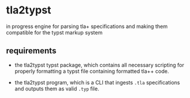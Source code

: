 # tla2typst
in progress engine for parsing tla+ specifications and making them compatible 
for the typst markup system 

## requirements
- the tla2typst typst package, which contains all necessary scripting for 
properly formatting a typst file containing formatted tla++ code.

- the tla2typst program, which is a CLI that ingests `.tla` specifications and outputs them as valid `.typ` file. 



